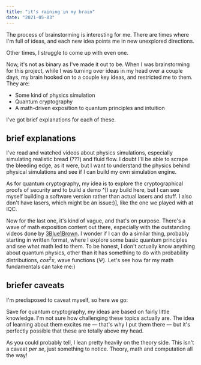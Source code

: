 ```yaml
---
title: "it's raining in my brain"
date: "2021-05-03"
---
```


The process of brainstorming is interesting for me. There are times where I'm full of ideas, and each new idea points me in new unexplored directions.

Other times, I struggle to come up with even one.

Now, it's not as binary as I've made it out to be. When I was brainstorming for this project, while I was turning over ideas in my head over a couple days, my brain hooked on to a couple key ideas, and restricted me to them. They are:

- Some kind of physics simulation
- Quantum cryptography
- A math-driven exposition to quantum principles and intuition

I've got brief explanations for each of these.

## brief explanations

I've read and watched videos about physics simulations, especially simulating realistic bread (???) and fluid flow. I doubt I'll be able to scrape the bleeding edge, as it were, but I want to understand the physics behind physical simulations and see if I can build my own simulation engine.

As for quantum cryptography, my idea is to explore the cryptographical proofs of security and to build a demo ^[I say build here, but I can see myself building a software version rather than actual lasers and stuff. I also don't have lasers, which might be an issue:)], like the one we played with at IQC.

Now for the last one, it's kind of vague, and that's on purpose. There's a wave of math exposition content out there, especially with the outstanding videos done by [3Blue1Brown](https://www.youtube.com/channel/UCYO_jab_esuFRV4b17AJtAw). I wonder if I can do a similar thing, probably starting in written format, where I explore some basic quantum principles and see what math led to them. To be honest, I don't actually know anything about quantum physics, other than it has something to do with probability distributions, $cos^2 x$, wave functions ($\Psi$). Let's see how far my math fundamentals can take me:)

## briefer caveats

I'm predisposed to caveat myself, so here we go:

Save for quantum cryptography, my ideas are based on fairly little knowledge. I'm not sure how challenging these topics actually are. The idea of learning about them excites me &mdash; that's why I put them there &mdash; but it's perfectly possible that these are totally above my head.

As you could probably tell, I lean pretty heavily on the theory side. This isn't a caveat _per se_, just something to notice. Theory, math and computation all the way!
